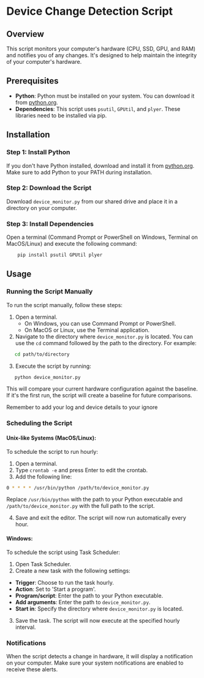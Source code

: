 # Device Change Detection Script

## Overview
This script monitors your computer's hardware (CPU, SSD, GPU, and RAM) and notifies you of any changes. It's designed to help maintain the integrity of your computer's hardware.

## Prerequisites
- **Python**: Python must be installed on your system. You can download it from [python.org](https://www.python.org/).
- **Dependencies**: This script uses `psutil`, `GPUtil`, and `plyer`. These libraries need to be installed via pip.

## Installation

### Step 1: Install Python
If you don't have Python installed, download and install it from [python.org](https://www.python.org/). Make sure to add Python to your PATH during installation.

### Step 2: Download the Script
Download `device_monitor.py` from our shared drive and place it in a directory on your computer.

### Step 3: Install Dependencies
Open a terminal (Command Prompt or PowerShell on Windows, Terminal on MacOS/Linux) and execute the following command:

```bash
    pip install psutil GPUtil plyer
```

## Usage

### Running the Script Manually
To run the script manually, follow these steps:

1. Open a terminal.
   - On Windows, you can use Command Prompt or PowerShell.
   - On MacOS or Linux, use the Terminal application.
2. Navigate to the directory where `device_monitor.py` is located. You can use the `cd` command followed by the path to the directory. For example:

```bash
   cd path/to/directory
```
3. Execute the script by running:

```bash
   python device_monitor.py
```

This will compare your current hardware configuration against the baseline. If it's the first run, the script will create a baseline for future comparisons.

Remember to add your log and device details to your ignore

### Scheduling the Script

#### Unix-like Systems (MacOS/Linux):
To schedule the script to run hourly:

1. Open a terminal.
2. Type `crontab -e` and press Enter to edit the crontab.
3. Add the following line:
```bash
0 * * * * /usr/bin/python /path/to/device_monitor.py
```
Replace `/usr/bin/python` with the path to your Python executable and `/path/to/device_monitor.py` with the full path to the script.

4. Save and exit the editor. The script will now run automatically every hour.

#### Windows:
To schedule the script using Task Scheduler:

1. Open Task Scheduler.
2. Create a new task with the following settings:
- **Trigger**: Choose to run the task hourly.
- **Action**: Set to 'Start a program'.
- **Program/script**: Enter the path to your Python executable.
- **Add arguments**: Enter the path to `device_monitor.py`.
- **Start in**: Specify the directory where `device_monitor.py` is located.
3. Save the task. The script will now execute at the specified hourly interval.

### Notifications
When the script detects a change in hardware, it will display a notification on your computer. Make sure your system notifications are enabled to receive these alerts.

